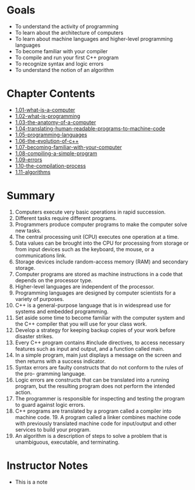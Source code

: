 # Goals
- To understand the activity of programming
- To learn about the architecture of computers
- To learn about machine languages and higher-level programming languages
- To become familiar with your compiler 
- To compile and run your first C++ program 
- To recognize syntax and logic errors 
- To understand the notion of an algorithm

# Chapter Contents
- [1.01-what-is-a-computer ](1.01-what-is-a-computer)
- [1.02-what-is-programming ](1.02-what-is-programming)
- [1.03-the-anatomy-of-a-computer ](1.03-the-anatomy-of-a-computer)
- [1.04-translating-human-readable-programs-to-machine-code
  ](1.04-translating-human-readable-programs-to-machine-code)
- [1.05-programming-languages ](1.05-programming-languages)
- [1.06-the-evolution-of-c++ ](1.06-the-evolution-of-c++)
- [1.07-becoming-familiar-with-your-computer ](1.07-becoming-familiar-with-your-computer)
- [1.08-compiling-a-simple-program ](1.08-compiling-a-simple-program)
- [1.09-errors ](1.09-errors)
- [1.10-the-compilation-process ](1.10-the-compilation-process)
- [1.11-algorithms ](1.11-algorithms)

# Summary

1.	Computers execute very basic operations in rapid succession.
2.	Different tasks require different programs.
3.	Programmers produce computer programs to make the computer solve new tasks.
4.	The central processing unit (CPU) executes one operation at a time. 
5. Data values can be brought into the CPU for processing from storage or from input devices such as the keyboard, the mouse, or a communications link. 
6.	Storage devices include random-access memory (RAM) and secondary storage.  
7.	Computer programs are stored as machine instructions in a code that depends on the processor type.
8.	Higher-level languages are independent of the processor.
9.	Programming languages are designed by computer scientists for a variety of purposes.
10. C++ is a general-purpose language that is in widespread use for systems and embedded programming.
11.	Set aside some time to become familiar with the computer system and the C++ compiler that you will use for your class work.
12. Develop a strategy for keeping backup copies of your work before disaster strikes.
13. Every C++ program contains #include directives, to access necessary features such as input and output, and a function called main.
14.	In a simple program, main just displays a message on the screen and then returns with a success indicator.
15. Syntax errors are faulty constructs that do not conform to the rules of the pro- gramming language.
16. Logic errors are constructs that can be translated into a running program, but the resulting program does not perform the intended action.
17.	The programmer is responsible for inspecting and testing the program to guard against logic errors.
18.	C++ programs are translated by a program called a compiler into machine code. 19. A program called a linker combines machine code with previously translated
machine code for input/output and other services to build your program.
20. An algorithm is a description of steps to solve a problem that is unambiguous, executable, and terminating.

# Instructor Notes
- This is a note
